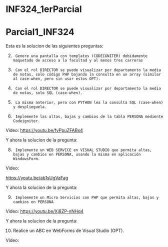 # INF324_1erParcial

# Parcial1_INF324


Esta es la solucion de las siguientes preguntas:

2.      Genere una pantalla con templates (CODEIGNITER) debidamente maquetado de acceso a la facultad y al menos tres carreras

4.      Con el rol DIRECTOR se puede visualizar por departamento la media de notas, solo código PHP bajando la consulta en un array (similar al case-when, pero sin usar estos OPT).

5.      Con el rol DIRECTOR se puede visualizar por departamento la media de notas, solo SQL (case-when).

6.      La misma anterior, pero con PYTHON lea la consulta SQL (case-when) y desplieguela.

7.      Implemente las altas, bajas y cambios de la tabla PERSONA mediente Codeigniter.

Video:
https://youtu.be/fvPpuZFABx4



Y ahora la solucion de la pregunta:

8.      Implemente un WEB SERVICE en VISUAL STUDIO que permita altas, bajas y cambios en PERSONA, usando la misma en aplicación WindowsForm.


Video:

https://youtu.be/ab1sUgVaFag




Y ahora la solucion de la pregunta:

9.      Implemente un Micro Servicios con PHP que permita altas, bajas y cambios en PERSONA

Video:
https://youtu.be/Xj8ZP-nNHq4

Y ahora la solucion de la pregunta:

10.    Realice un ABC en WebForms de Visual Studio (OPT). 


Video:
